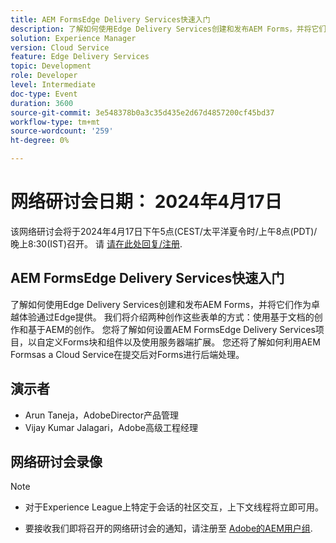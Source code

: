 ```yaml
---
title: AEM FormsEdge Delivery Services快速入门
description: 了解如何使用Edge Delivery Services创建和发布AEM Forms，并将它们作为卓越体验通过Edge提供。 我们将介绍两种创作这些表单的方式 — 使用基于文档的创作和基于AEM的创作。 您将了解如何设置AEM FormsEdge Delivery Services项目，以自定义Forms块和组件以及使用服务器端扩展。 您还将了解如何利用AEM Formsas a Cloud Service在提交后对Forms进行后端处理。
solution: Experience Manager
version: Cloud Service
feature: Edge Delivery Services
topic: Development
role: Developer
level: Intermediate
doc-type: Event
duration: 3600
source-git-commit: 3e548378b0a3c35d435e2d67d4857200cf45bd37
workflow-type: tm+mt
source-wordcount: '259'
ht-degree: 0%

---
```


# 网络研讨会日期： 2024年4月17日

该网络研讨会将于2024年4月17日下午5点(CEST/太平洋夏令时/上午8点(PDT)/晚上8:30(IST)召开。
请 [请在此处回复/注册](https://aem-augs.adobe.com/events/details/adobe-experience-manager-aem-learning-chapter-presents-aem-gems-getting-started-with-edge-delivery-services-for-aem-forms/).

## AEM FormsEdge Delivery Services快速入门

了解如何使用Edge Delivery Services创建和发布AEM Forms，并将它们作为卓越体验通过Edge提供。 我们将介绍两种创作这些表单的方式：使用基于文档的创作和基于AEM的创作。 您将了解如何设置AEM FormsEdge Delivery Services项目，以自定义Forms块和组件以及使用服务器端扩展。 您还将了解如何利用AEM Formsas a Cloud Service在提交后对Forms进行后端处理。

## 演示者

* Arun Taneja，AdobeDirector产品管理
* Vijay Kumar Jalagari，Adobe高级工程经理

## 网络研讨会录像

>[!NOTE]
> 
>* 对于Experience League上特定于会话的社区交互，上下文线程将立即可用。
>
>* 要接收我们即将召开的网络研讨会的通知，请注册至 [Adobe的AEM用户组](https://aem-augs.adobe.com/).

